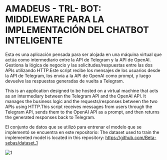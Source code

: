 # AMADEUS - TRL- BOT: MIDDLEWARE PARA LA IMPLEMENTACIÓN DEL CHATBOT INTELIGENTE

Esta es una aplicación pensada para ser alojada en una máquina virtual que actúa como intermediario entre la API de Telegram y la API de OpenAI. Gestiona la lógica de negocio y las solicitudes/respuestas entre las dos APIs utilizando HTTP.Este script recibe los mensajes de los usuarios desde la API de Telegram, los envía a la API de OpenAI como prompt, y luego devuelve las respuestas generadas de vuelta a Telegram.

This is an application designed to be hosted on a virtual machine that acts as an intermediary between the Telegram API and the OpenAI API. It manages the business logic and the requests/responses between the two APIs using HTTP.This script receives messages from users through the Telegram API, sends them to the OpenAI API as a prompt, and then returns the generated responses back to Telegram.


El conjunto de datos que se utilizó para entrenar el modelo que se implementó se encuentra en este repositorio:
The dataset used to train the implemented model is located in this repository:
https://github.com/Beta-sebas/dataset_1

![1](https://github.com/user-attachments/assets/164f4d78-8de5-4ae8-8c84-b39030b5611a)
